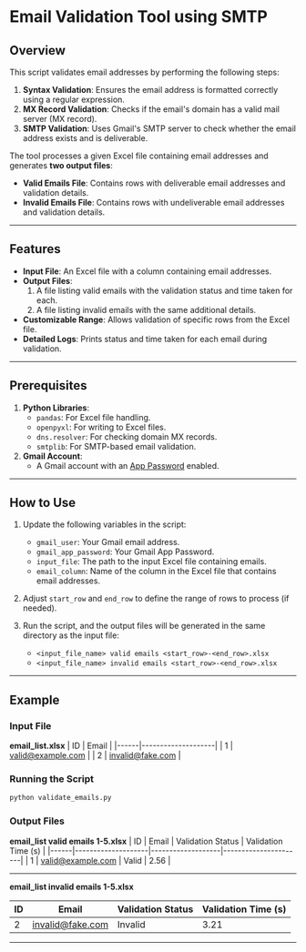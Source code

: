 # Email Validation Tool using SMTP

## Overview
This script validates email addresses by performing the following steps:
1. **Syntax Validation**: Ensures the email address is formatted correctly using a regular expression.
2. **MX Record Validation**: Checks if the email's domain has a valid mail server (MX record).
3. **SMTP Validation**: Uses Gmail's SMTP server to check whether the email address exists and is deliverable.

The tool processes a given Excel file containing email addresses and generates **two output files**:
- **Valid Emails File**: Contains rows with deliverable email addresses and validation details.
- **Invalid Emails File**: Contains rows with undeliverable email addresses and validation details.

---

## Features
- **Input File**: An Excel file with a column containing email addresses.
- **Output Files**:
  1. A file listing valid emails with the validation status and time taken for each.
  2. A file listing invalid emails with the same additional details.
- **Customizable Range**: Allows validation of specific rows from the Excel file.
- **Detailed Logs**: Prints status and time taken for each email during validation.

---

## Prerequisites
1. **Python Libraries**:
   - `pandas`: For Excel file handling.
   - `openpyxl`: For writing to Excel files.
   - `dns.resolver`: For checking domain MX records.
   - `smtplib`: For SMTP-based email validation.
2. **Gmail Account**:
   - A Gmail account with an [App Password](https://support.google.com/accounts/answer/185833) enabled.

---

## How to Use
1. Update the following variables in the script:
   - `gmail_user`: Your Gmail email address.
   - `gmail_app_password`: Your Gmail App Password.
   - `input_file`: The path to the input Excel file containing emails.
   - `email_column`: Name of the column in the Excel file that contains email addresses.

2. Adjust `start_row` and `end_row` to define the range of rows to process (if needed).

3. Run the script, and the output files will be generated in the same directory as the input file:
   - `<input_file_name> valid emails <start_row>-<end_row>.xlsx`
   - `<input_file_name> invalid emails <start_row>-<end_row>.xlsx`

---

## Example
### Input File
**email_list.xlsx**
| ID  | Email              |
|------|--------------------|
| 1    | valid@example.com |
| 2    | invalid@fake.com  |

### Running the Script
```python
python validate_emails.py
```

### Output Files
**email_list valid emails 1-5.xlsx**
| ID  | Email              | Validation Status | Validation Time (s) |
|------|--------------------|-------------------|----------------------|
| 1    | valid@example.com | Valid             | 2.56                |

---

**email_list invalid emails 1-5.xlsx**

| ID  | Email              | Validation Status | Validation Time (s) |
|------|--------------------|-------------------|----------------------|
| 2    | invalid@fake.com  | Invalid           | 3.21                |

---
